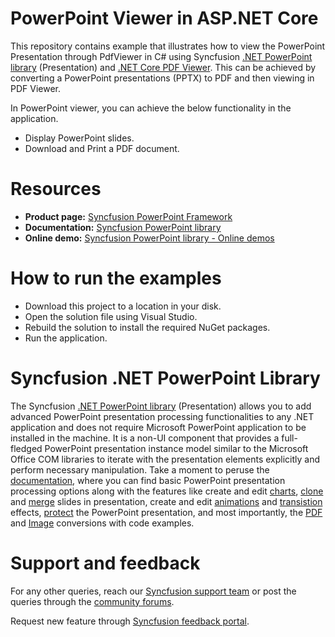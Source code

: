 # PowerPoint Viewer in ASP.NET Core

This repository contains example that illustrates how to view the PowerPoint Presentation through PdfViewer in C# using Syncfusion [.NET&nbsp;PowerPoint library](https://www.syncfusion.com/document-processing/powerpoint-framework/net/powerpoint-library) (Presentation) and [.NET Core PDF Viewer](https://www.syncfusion.com/aspnet-core-ui-controls/pdf-viewer). This can be achieved by converting a PowerPoint presentations (PPTX) to PDF and then viewing in PDF Viewer.


In PowerPoint viewer, you can achieve the below functionality in the application.
-	Display PowerPoint slides.
-	Download and Print a PDF document.


# Resources

- **Product page:** [Syncfusion PowerPoint Framework](https://www.syncfusion.com/document-processing/powerpoint-framework/net)
- **Documentation:** [Syncfusion PowerPoint library](https://help.syncfusion.com/file-formats/presentation/presentation-to-pdf)
- **Online demo:** [Syncfusion PowerPoint library - Online demos](https://ej2.syncfusion.com/aspnetcore/PowerPoint/PowerPointViewer#/fluent)

# How to run the examples

-	Download this project to a location in your disk.
-	Open the solution file using Visual Studio.
-	Rebuild the solution to install the required NuGet packages.
-	Run the application.

# Syncfusion .NET PowerPoint Library
The Syncfusion [.NET PowerPoint library](https://www.syncfusion.com/document-processing/powerpoint-framework/net/powerpoint-library) (Presentation) allows you to add advanced PowerPoint presentation processing functionalities to any .NET application and does not require Microsoft PowerPoint application to be installed in the machine. It is a non-UI component that provides a full-fledged PowerPoint presentation instance model similar to the Microsoft Office COM libraries to iterate with the presentation elements explicitly and perform necessary manipulation. Take a moment to peruse the [documentation](https://help.syncfusion.com/file-formats/presentation/getting-started), where you can find basic PowerPoint presentation processing options along with the features like create and edit [charts](https://help.syncfusion.com/file-formats/presentation/working-with-charts), [clone](https://help.syncfusion.com/file-formats/presentation/working-with-slide#cloning-slide) and [merge](https://help.syncfusion.com/file-formats/presentation/working-with-slide#merging-slide) slides in presentation, create and edit [animations](https://help.syncfusion.com/file-formats/presentation/working-with-animation#edit-existing-animation-effect) and [transistion](https://help.syncfusion.com/file-formats/presentation/create-edit-slide-transitions-in-powerpoint-presentation-slides-cs-vb-net#modify-a-transition-effect-applied-to-a-powerpoint-slide) effects, [protect](https://help.syncfusion.com/file-formats/presentation/security) the PowerPoint presentation, and most importantly, the [PDF](https://help.syncfusion.com/file-formats/presentation/presentation-to-pdf) and [Image](https://help.syncfusion.com/file-formats/presentation/presentation-to-image) conversions with code examples.

# Support and feedback
For any other queries, reach our [Syncfusion support team](https://support.syncfusion.com/) or post the queries through the [community forums](https://www.syncfusion.com/forums).

Request new feature through [Syncfusion feedback portal](https://www.syncfusion.com/feedback).


